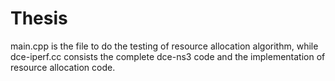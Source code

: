 # Thesis
main.cpp is the file to do the testing of resource allocation algorithm, while dce-iperf.cc consists the complete dce-ns3 code and the implementation of resource allocation code.
